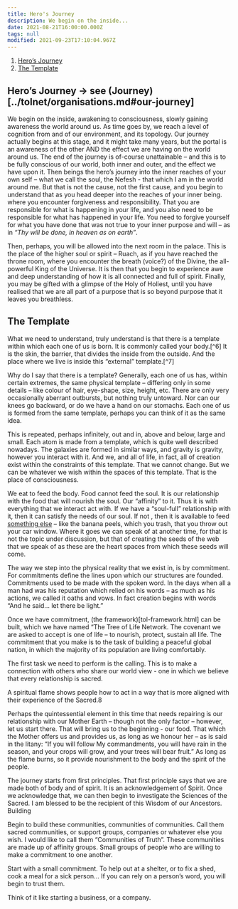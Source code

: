 ```yaml
---
title: Hero's Journey
description: We begin on the inside...
date: 2021-08-21T16:00:00.000Z
tags: null
modified: 2021-09-23T17:10:04.967Z
---
```


1. [Hero’s Journey](#heros-journey)
2. [The Template](#the-template)

## Hero’s Journey -> see (Journey)[../tolnet/organisations.md#our-journey]

We begin on the inside, awakening to consciousness, slowly gaining awareness the world around us. As time goes by, we reach a level of cognition from and of our environment, and its topology. Our journey actually begins at this stage, and it might take many years, but the portal is an awareness of the other AND the effect we are having on the world around us. The end of the journey is of-course unattainable – and this is to be fully conscious of our world, both inner and outer, and the effect we have upon it. Then beings the hero’s journey into the inner reaches of your own self – what we call the soul, the Nefesh - that which I am in the world around me. But that is not the cause, not the first cause, and you begin to understand that as you head deeper into the reaches of your inner being. where you encounter forgiveness and responsibility. That you are responsible for what is happening in your life, and you also need to be responsible for what has happened in your life. You need to forgive yourself for what you have done that was not true to your inner purpose and will – as in _“Thy will be done, in heaven as on earth”_.

Then, perhaps, you will be allowed into the next room in the palace. This is the place of the higher soul or spirit – Ruach, as if you have reached the throne room, where you encounter the breath (voice?) of the Divine, the all-powerful King of the Universe. It is then that you begin to experience awe and deep understanding of how it is all connected and full of spirit. Finally, you may be gifted with a glimpse of the Holy of Holiest, until you have realised that we are all part of a purpose that is so beyond purpose that it leaves you breathless.

## The Template

What we need to understand, truly understand is that there is a template within which each one of us is born. It is commonly called your body.[^6] It is the skin, the barrier, that divides the inside from the outside. And the place where we live is inside this “external” template.[^7]

Why do I say that there is a template? Generally, each one of us has, within certain extremes, the same physical template – differing only in some details – like colour of hair, eye-shape, size, height, etc. There are only very occasionally aberrant outbursts, but nothing truly untoward. Nor can our knees go backward, or do we have a hand on our stomachs. Each one of us is formed from the same template, perhaps you can think of it as the same idea.

This is repeated, perhaps infinitely, out and in, above and below, large and small. Each atom is made from a template, which is quite well described nowadays. The galaxies are formed in similar ways, and gravity is gravity, however you interact with it. And we, and all of life, in fact, all of creation exist within the constraints of this template. That we cannot change. But we can be whatever we wish within the spaces of this template. That is the place of consciousness.

We eat to feed the body. Food cannot feed the soul. It is our relationship with the food that will nourish the soul. Our “affinity” to it. Thus it is with everything that we interact act with. If we have a “soul-full” relationship with it, then it can satisfy the needs of our soul. If not , then it is available to feed [something else](sitra_achara.html) – like the banana peels, which you trash, that you throw out your car window. Where it goes we can speak of at another time, for that is not the topic under discussion, but that of creating the seeds of the web that we speak of as these are the heart spaces from which these seeds will come.

The way we step into the physical reality that we exist in, is by commitment. For commitments define the lines upon which our structures are founded. Commitments used to be made with the spoken word. In the days when all a man had was his reputation which relied on his words – as much as his actions, we called it oaths and vows. In fact creation begins with words “And he said... let there be light.”

Once we have commitment, (the framework)[tol-framework.html] can be built, which we have named “The Tree of Life Network. The covenant we are asked to accept is one of life – to nourish, protect, sustain all life. The commitment that you make is to the task of building a peaceful global nation, in which the majority of its population are living comfortably.

The first task we need to perform is the calling. This is to make a connection with others who share our world view - one in which we believe that every relationship is sacred.

A spiritual flame shows people how to act in a way that is more aligned with their experience of the Sacred.8

Perhaps the quintessential element in this time that needs repairing is our relationship with our Mother Earth – though not the only factor – however, let us start there. That will bring us to the beginning - our food. That which the Mother offers us and provides us, as long as we honour her – as is said in the litany: “If you will follow My commandments, you will have rain in the season, and your crops will grow, and your trees will bear fruit.” As long as the flame burns, so it provide nourishment to the body and the spirit of the people.

The journey starts from first principles. That first principle says that we are made both of body and of spirit. It is an acknowledgement of Spirit. Once we acknowledge that, we can then begin to investigate the Sciences of the Sacred. I am blessed to be the recipient of this Wisdom of our Ancestors.
Building

Begin to build these communities, communities of communities. Call them sacred communities, or support groups, companies or whatever else you wish. I would like to call them “Communities of Truth”. These communities are made up of affinity groups. Small groups of people who are willing to make a commitment to one another.

Start with a small commitment. To help out at a shelter, or to fix a shed, cook a meal for a sick person... If you can rely on a person’s word, you will begin to trust them.

Think of it like starting a business, or a company.
